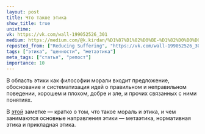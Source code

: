 ```yaml
---
layout: post
title: Что такое этика
show_title: true
unixtime: 
vk: https://vk.com/wall-199052526_301
medium: https://medium.com/@k.kirdan/%D1%87%D1%82%D0%BE-%D1%82%D0%B0%D0%BA%D0%BE%D0%B5-%D1%8D%D1%82%D0%B8%D0%BA%D0%B0-dec3ba09d530
reposted_from: ["Reducing Suffering", "https://vk.com/wall-199052526_301"]
tags: ["этика", "ценности", "метаэтика"]
meta_tags: ["статья", "репост"]
importance: 10
---
```

В область этики как философии морали входит предложение, обоснование и систематизация идей о правильном и неправильном поведении, хорошем и плохом, добре и зле, и прочих связанных с ними понятиях.

В [этой](https://vk.com/@reducing_suffering-what-is-ethics) заметке — кратко о том, что такое мораль и этика, и чем занимаются основные направления этики — метаэтика, нормативная этика и прикладная этика.